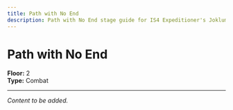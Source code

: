 ```yaml
---
title: Path with No End
description: Path with No End stage guide for IS4 Expeditioner's Joklumarkar
---
```


# Path with No End

**Floor:** 2  
**Type:** Combat  

---

*Content to be added.*
